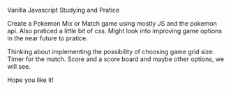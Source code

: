 Vanilla Javascript Studying and Pratice

Create a Pokemon Mix or Match game using mostly JS and the pokemon api.
Also praticed a little bit of css. Might look into improving game options in the near future to pratice.

Thinking about implementing the possibility of choosing game grid size. Timer for the match. Score and a score board and maybe other options, we will see.

Hope you like it!
